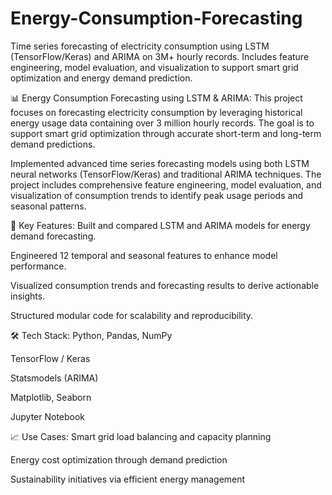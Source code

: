# Energy-Consumption-Forecasting
Time series forecasting of electricity consumption using LSTM (TensorFlow/Keras) and ARIMA on 3M+ hourly records. Includes feature engineering, model evaluation, and visualization to support smart grid optimization and energy demand prediction.

📊 Energy Consumption Forecasting using LSTM & ARIMA:
This project focuses on forecasting electricity consumption by leveraging historical energy usage data containing over 3 million hourly records. The goal is to support smart grid optimization through accurate short-term and long-term demand predictions.

Implemented advanced time series forecasting models using both LSTM neural networks (TensorFlow/Keras) and traditional ARIMA techniques. The project includes comprehensive feature engineering, model evaluation, and visualization of consumption trends to identify peak usage periods and seasonal patterns.

🚀 Key Features:
Built and compared LSTM and ARIMA models for energy demand forecasting.

Engineered 12 temporal and seasonal features to enhance model performance.

Visualized consumption trends and forecasting results to derive actionable insights.

Structured modular code for scalability and reproducibility.

🛠️ Tech Stack:
Python, Pandas, NumPy

TensorFlow / Keras

Statsmodels (ARIMA)

Matplotlib, Seaborn

Jupyter Notebook

📈 Use Cases:
Smart grid load balancing and capacity planning

Energy cost optimization through demand prediction

Sustainability initiatives via efficient energy management
